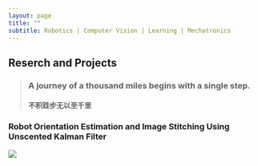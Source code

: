 ```yaml
---
layout: page
title: ""
subtitle: Robotics | Computer Vision | Learning | Mechatronics
---
```

## Reserch and Projects
> ### A journey of a thousand miles begins with a single step. 
> #### 不积跬步无以至千里

### Robot Orientation Estimation and Image Stitching Using Unscented Kalman Filter
![](https://drive.google.com/file/d/1kqMWEppQFCNEUiIQ_KL7GOWvjzscDtyI/view?usp=sharing)
